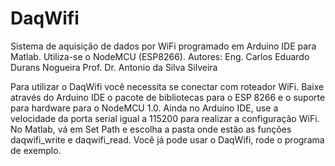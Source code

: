 # DaqWifi
Sistema de aquisição de dados por WiFi programado em Arduino IDE para Matlab. Utiliza-se o NodeMCU (ESP8266).
Autores:  Eng. Carlos Eduardo Durans Nogueira
          Prof. Dr. Antonio da Silva Silveira
          
          
Para utilizar o DaqWifi você necessita se conectar com roteador WiFi.
Baixe através do Arduino IDE o pacote de bibliotecas para o ESP 8266 e o suporte para hardware para o NodeMCU 1.0.
Ainda no Arduino IDE, use a velocidade da porta serial igual a 115200 para realizar a configuração WiFi.
No Matlab, vá em Set Path e escolha a pasta onde estão as funções daqwifi_write e daqwifi_read.
Você já pode usar o DaqWifi, rode o programa de exemplo.
